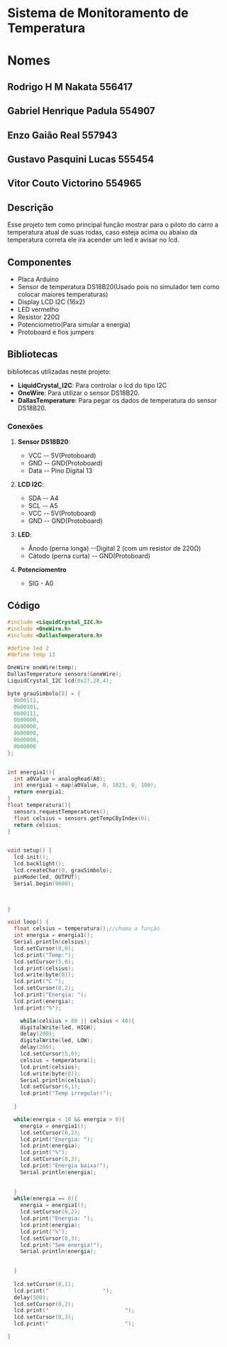 # Sistema de Monitoramento de Temperatura
# Nomes

## Rodrigo H M Nakata 556417
## Gabriel Henrique Padula 554907
## Enzo Gaião Real 557943
## Gustavo Pasquini Lucas 555454
## Vitor Couto Victorino 554965

## Descrição

Esse projeto tem como principal função mostrar para o piloto do carro a temperatura atual de suas rodas, caso esteja acima ou abaixo da temperatura correta ele ira acender um led e avisar no lcd.

## Componentes

- Placa Arduino
- Sensor de temperatura DS18B20(Usado pois no simulador tem como colocar maiores temperaturas)
- Display LCD I2C (16x2)
- LED vermelho
- Resistor 220Ω
- Potenciometro(Para simular a energia)
- Protoboard e fios jumpers

## Bibliotecas

bibliotecas utilizadas neste projeto:

- **LiquidCrystal_I2C**: Para controlar o lcd do tipo I2C
- **OneWire**: Para utilizar o sensor DS18B20.
- **DallasTemperature**: Para pegar os dados de temperatura do sensor DS18B20.

### Conexões

1. **Sensor DS18B20**:
   - VCC -- 5V(Protoboard)
   - GND -- GND(Protoboard)
   - Data -- Pino Digital 13

2. **LCD I2C**:
   - SDA -- A4
   - SCL -- A5
   - VCC -- 5V(Protoboard)
   - GND -- GND(Protoboard)

3. **LED**:
   - Ânodo (perna longa) --Digital 2 (com um resistor de 220Ω)
   - Cátodo (perna curta) -- GND(Protoboard)

4. **Potenciomentro**
   - SIG - A0

## Código

```cpp
#include <LiquidCrystal_I2C.h>
#include <OneWire.h>
#include <DallasTemperature.h>

#define led 2
#define temp 13

OneWire oneWire(temp);
DallasTemperature sensors(&oneWire);
LiquidCrystal_I2C lcd(0x27,20,4);

byte grauSimbolo[8] = {
  0b00111,
  0b00101,
  0b00111,
  0b00000,
  0b00000,
  0b00000,
  0b00000,
  0b00000
};


int energia1(){
  int a0Value = analogRead(A0);
  int energia1 = map(a0Value, 0, 1023, 0, 100);
  return energia1;
}
float temperatura(){
  sensors.requestTemperatures();
  float celsius = sensors.getTempCByIndex(0);
  return celsius;
}


void setup() {
  lcd.init();
  lcd.backlight();
  lcd.createChar(0, grauSimbolo);
  pinMode(led, OUTPUT);
  Serial.begin(9600);
  


}

void loop() {
  float celsius = temperatura();//chama a função
  int energia = energia1();
  Serial.println(celsius);
  lcd.setCursor(0,0);
  lcd.print("Temp:");
  lcd.setCursor(5,0);
  lcd.print(celsius);
  lcd.write(byte(0)); 
  lcd.print("C ");  
  lcd.setCursor(0,2);
  lcd.print("Energia: ");
  lcd.print(energia);
  lcd.print("%");

    while(celsius > 80 || celsius < 40){
    digitalWrite(led, HIGH);
    delay(200);
    digitalWrite(led, LOW);
    delay(200);
    lcd.setCursor(5,0);
    celsius = temperatura();
    lcd.print(celsius);
    lcd.write(byte(0)); 
    Serial.println(celsius);
    lcd.setCursor(0,1);
    lcd.print("Temp irregular!");  
    
  }

  while(energia < 10 && energia > 0){
    energia = energia1();
    lcd.setCursor(0,2);
    lcd.print("Energia: ");
    lcd.print(energia);
    lcd.print("%");
    lcd.setCursor(0,3);
    lcd.print("Energia baixa!");
    Serial.println(energia);
    
    
  }
  while(energia == 0){  
    energia = energia1();  
    lcd.setCursor(0,2);
    lcd.print("Energia: ");
    lcd.print(energia);
    lcd.print("%");
    lcd.setCursor(0,3);
    lcd.print("Sem energia!");
    Serial.println(energia);
    

  }
  
  lcd.setCursor(0,1);
  lcd.print("                 ");
  delay(500);
  lcd.setCursor(0,2);
  lcd.print("                        ");
  lcd.setCursor(0,3);
  lcd.print("                        ");

}
